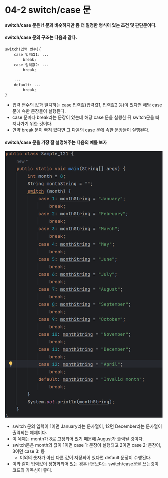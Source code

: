 # 04-2 switch/case 문

#### switch/case 문은 if 문과 비슷하지만 좀 더 일정한 형식이 있는 조건 및 판단문이다.
#### switch/case 문의 구조는 다음과 같다.
```
switch(입력 변수){
    case 입력값1: ...
        break;
    case 입력값2: ...
        break;
        
    ...
    default: ...
        break;
}                
```
* 입력 변수의 값과 일치하는 case 입력값(입력값1, 입력값2 등)이 있다면 해당 case 문에 속한 문장들이 실행된다.
* case 문마다 break라는 문장이 있는데 해당 case 문을 실행한 뒤 switch문을 빠져나가기 위한 것이다.
* 만약 break 문이 빠져 있다면 그 다음의 case 문에 속한 문장들이 실행된다.

#### switch/case 문을 가장 잘 설명해주는 다음의 예를 보자

![img.png](image/img.png)
* switch 문의 입력이 1이면 January라는 문자열이, 12면 December라는 문자열이 출력되는 예제이다.
* 이 예제는 month가 8로 고정되어 있기 때문에 August가 출력될 것이다.
* switch문은 month의 값이 1이면 case 1: 문장이 실행되고 2이면 case 2: 문장이, 3이면 case 3: 등 
  - 이외의 숫자가 아닌 다른 값이 저장되어 있다면 default:문장이 수행된다.
* 이와 같이 입력값이 정형화되어 있는 경우 if문보다는 switch/case문을 쓰는것이 코드의 가독성이 좋다.